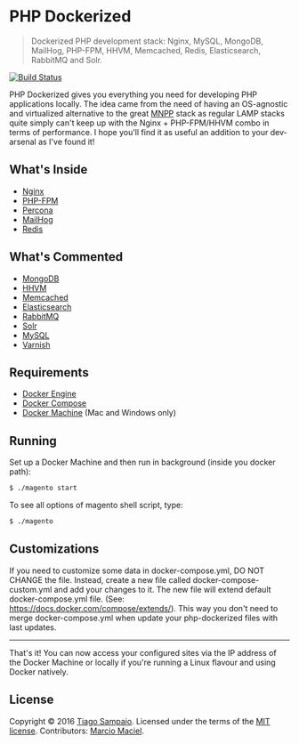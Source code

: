 # **PHP Dockerized**
> Dockerized PHP development stack: Nginx, MySQL, MongoDB, MailHog, PHP-FPM, HHVM, Memcached, Redis, Elasticsearch, RabbitMQ and Solr.

[![Build Status](https://travis-ci.org/tiagosampaio/php-dockerized.svg?branch=master)](https://travis-ci.org/tiagosampaio/php-dockerized)

PHP Dockerized gives you everything you need for developing PHP applications locally. The idea came from the need of having an OS-agnostic and virtualized alternative to the great [MNPP](https://github.com/jyr/MNPP) stack as regular LAMP stacks quite simply can't keep up with the Nginx + PHP-FPM/HHVM combo in terms of performance. I hope you'll find it as useful an addition to your dev-arsenal as I've found it!

## What's Inside
* [Nginx](http://nginx.org/)
* [PHP-FPM](http://php-fpm.org/)
* [Percona](https://www.percona.com/)
* [MailHog](https://github.com/mailhog/MailHog)
* [Redis](http://redis.io/)


## What's Commented
* [MongoDB](http://www.mongodb.org/)
* [HHVM](http://www.hhvm.com/)
* [Memcached](http://memcached.org/)
* [Elasticsearch](http://www.elasticsearch.org/)
* [RabbitMQ](https://www.rabbitmq.com/)
* [Solr](http://lucene.apache.org/solr/)
* [MySQL](http://www.mysql.com/)
* [Varnish](https://varnish-cache.org/)

## Requirements
* [Docker Engine](https://docs.docker.com/installation/)
* [Docker Compose](https://docs.docker.com/compose/)
* [Docker Machine](https://docs.docker.com/machine/) (Mac and Windows only)

## Running
Set up a Docker Machine and then run in background (inside you docker path):
```sh
$ ./magento start
```
To see all options of magento shell script, type:
```sh
$ ./magento
```

## Customizations
If you need to customize some data in docker-compose.yml, DO NOT CHANGE the file. Instead, create a new file called docker-compose-custom.yml and add your changes to it. The new file will extend default docker-compose.yml file. (See: https://docs.docker.com/compose/extends/). This way you don't need to merge docker-compose.yml when update your php-dockerized files with last updates.

----------
That's it! You can now access your configured sites via the IP address of the Docker Machine or locally if you're running a Linux flavour and using Docker natively.

## License
Copyright &copy; 2016 [Tiago Sampaio](http://tiagosampaio.com). Licensed under the terms of the [MIT license](LICENSE.md).
Contributors: [Marcio Maciel](http://magecore.com.br).
